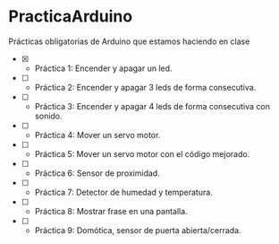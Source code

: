 # PracticaArduino
Prácticas obligatorias de Arduino que estamos haciendo en clase

- [x] - Práctica 1: Encender y apagar un led.

- [ ] - Práctica 2: Encender y apagar 3 leds de forma consecutiva.

- [ ] - Práctica 3: Encender y apagar 4 leds de forma consecutiva con sonido.

- [ ] - Práctica 4: Mover un servo motor.

- [ ] - Práctica 5: Mover un servo motor con el código mejorado.

- [ ] - Práctica 6: Sensor de proximidad.

- [ ] - Práctica 7: Detector de humedad y temperatura.

- [ ] - Práctica 8: Mostrar frase en una pantalla.

- [ ] - Práctica 9: Domótica, sensor de puerta abierta/cerrada.
